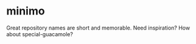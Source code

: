 # minimo
Great repository names are short and memorable. Need inspiration? How about special-guacamole?
